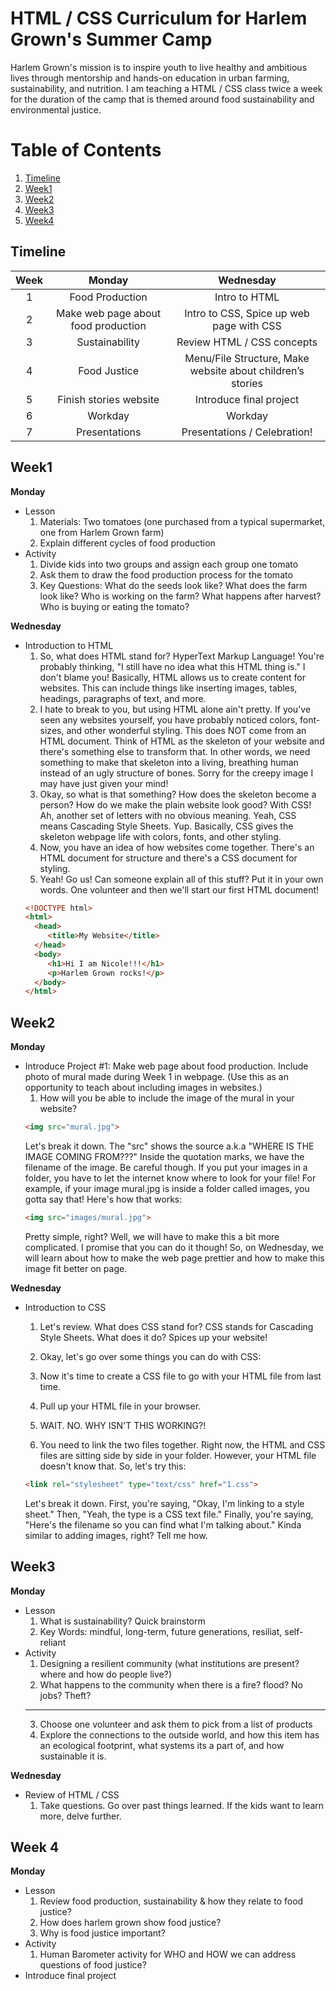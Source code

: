 # HTML / CSS Curriculum for Harlem Grown's Summer Camp
Harlem Grown's mission is to inspire youth to live healthy and ambitious lives through mentorship and hands-on education in urban farming, sustainability, and nutrition.
I am teaching a HTML / CSS class twice a week for the duration of the camp that is themed around food sustainability and environmental justice.
# Table of Contents
1. [Timeline](#timeline)
2. [Week1](#week1)
3. [Week2](#week2)
4. [Week3](#week3)
5. [Week4](#week4)

## Timeline
| Week        | Monday           | Wednesday  |
| :-------------: |:-------------:| :-----:|
| 1      | Food Production | Intro to HTML |
| 2      | Make web page about food production      |   Intro to CSS, Spice up web page with CSS |
| 3 | Sustainability      |    Review HTML / CSS concepts |
| 4 | Food Justice      |    Menu/File Structure, Make website about children’s stories |
| 5 | Finish stories website      |    Introduce final project |
| 6 | Workday      |    Workday |
| 7 | Presentations      |    Presentations / Celebration! |

## Week1
**Monday**
* Lesson
	1. Materials: Two tomatoes (one purchased from a typical supermarket, one from Harlem Grown farm)
	2. Explain different cycles of food production 
* Activity
	1. Divide kids into two groups and assign each group one tomato
	2. Ask them to draw the food production process for the tomato
	3. Key Questions: What do the seeds look like? What does the farm look like? Who is working on the farm? What happens after harvest? Who is buying or eating the tomato?

**Wednesday**
* Introduction to HTML
  1. So, what does HTML stand for? HyperText Markup Language! You're probably thinking, "I still have no idea what this HTML thing is." I don't blame you! Basically, HTML allows us to create content for websites. This can include things like inserting images, tables, headings, paragraphs of text, and more.
  2. I hate to break to you, but using HTML alone ain't pretty. If you've seen any websites yourself, you have probably noticed colors, font-sizes, and other wonderful styling. This does NOT come from an HTML document. Think of HTML as the skeleton of your website and there's something else to transform that. In other words, we need something to make that skeleton into a living, breathing human instead of an ugly structure of bones. Sorry for the creepy image I may have just given your mind!
  3. Okay, so what is that something? How does the skeleton become a person? How do we make the plain website look good? With CSS! Ah, another set of letters with no obvious meaning. Yeah, CSS means Cascading Style Sheets. Yup. Basically, CSS gives the skeleton webpage life with colors, fonts, and other styling.
  4. Now, you have an idea of how websites come together. There's an HTML document for structure and there's a CSS document for styling.
  5. Yeah! Go us! Can someone explain all of this stuff? Put it in your own words. One volunteer and then we'll start our first HTML document!
  ```html
  <!DOCTYPE html>
  <html> 
	<head>
	   <title>My Website</title>
	</head>
	<body>
	   <h1>Hi I am Nicole!!!</h1>
	   <p>Harlem Grown rocks!</p>		
	</body> 
  </html>
  ```
## Week2
**Monday**
* Introduce Project #1: Make web page about food production. Include photo of mural made during Week 1 in webpage.  (Use this as an opportunity to teach about including images in websites.)
  1. How will you be able to include the image of the mural in your website?
  ```html
  <img src="mural.jpg">
  ```
  Let's break it down. The "src" shows the source a.k.a "WHERE IS THE IMAGE COMING FROM???" Inside the quotation marks, we have the filename of the image. Be careful though. If you put your images in a folder, you have to let the internet know where to look for your file!
  For example, if your image mural.jpg is inside a folder called images, you gotta say that! Here's how that works:
  ```html
  <img src="images/mural.jpg">
  ```
  Pretty simple, right? Well, we will have to make this a bit more complicated. I promise that you can do it though! So, on Wednesday, we will learn about how to make the web page prettier and how to make this image fit better on page.
  
**Wednesday**
* Introduction to CSS
  1. Let's review. What does CSS stand for? CSS stands for Cascading Style Sheets. What does it do? Spices up your website!
  2. Okay, let's go over some things you can do with CSS:


  3. Now it's time to create a CSS file to go with your HTML file from last time.
  4. Pull up your HTML file in your browser.
  5. WAIT. NO. WHY ISN'T THIS WORKING?!
  6. You need to link the two files together. Right now, the HTML and CSS files are sitting side by side in your folder. However, your HTML file doesn't know that. So, let's try this:
  ```html
  <link rel="stylesheet" type="text/css" href="1.css">
  ```
  Let's break it down. First, you're saying, "Okay, I'm linking to a style sheet." Then, "Yeah, the type is a CSS text file." Finally, you're saying, "Here's the filename so you can find what I'm talking about." Kinda similar to adding images, right? Tell me how.

## Week3
**Monday**
* Lesson
	1. What is sustainability? Quick brainstorm
	2. Key Words: mindful, long-term, future generations, resiliat, self-reliant
* Activity
	1. Designing a resilient community (what institutions are present? where and how do people live?) 
	2. What happens to the community when there is a fire? flood? No jobs? Theft?
	____________________________________________________________________________
	3. Choose one volunteer and ask them to pick from a list of products
	4. Explore the connections to the outside world, and how this item has an ecological footprint, what systems its a part of, and how sustainable it is. 

**Wednesday**
* Review of HTML / CSS
  1. Take questions. Go over past things learned. If the kids want to learn more, delve further.

## Week 4
**Monday**
* Lesson
	1. Review food production, sustainability & how they relate to food justice?
	2. How does harlem grown show food justice?
	3. Why is food justice important?
* Activity
	1. Human Barometer activity for WHO and HOW we can address questions of food justice?
* Introduce final project
